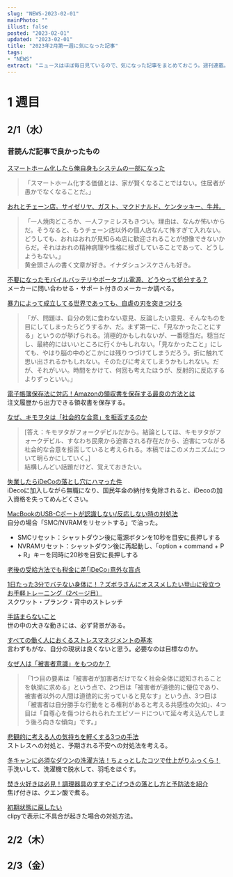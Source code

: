 ```yaml
---
slug: "NEWS-2023-02-01"
mainPhoto: ""
illust: false
posted: "2023-02-01"
updated: "2023-02-01"
title: "2023年2月第一週に気になった記事"
tags: 
- "NEWS"
extract: "ニュースはほぼ毎日見ているので、気になった記事をまとめておこう。週刊連載。"
---
```

# 1 週目

## 2/1（水）
### 昔読んだ記事で良かったもの
[スマートホーム化したら俺自身もシステムの一部になった](https://honeshabri.hatenablog.com/entry/my_smart_home)  
>「スマートホーム化する価値とは、家が賢くなることではない。住居者が愚かでなくなることだ。」  

[おれとチェーン店。サイゼリヤ、ガスト、マクドナルド、ケンタッキー、牛丼。](https://blog.tinect.jp/?p=77641)  
>「一人焼肉どころか、一人ファミレスもきつい。理由は、なんか怖いからだ。そうなると、もうチェーン店以外の個人店なんて怖すぎて入れない。どうしても、おれはおれが見知らぬ店に歓迎されることが想像できないからだ。それはおれの精神病理や性格に根ざしていることであって、どうしようもない。」  
黄金頭さんの書く文章が好き。イナダシュンスケさんも好き。

[不要になったモバイルバッテリやポータブル電源、どうやって処分する？](https://pc.watch.impress.co.jp/docs/topic/feature/1397351.html)  
メーカーに問い合わせる・サポート付きのメーカーか調べる。  

[暴力によって成立してる世界であっても、自虐の刃を突きつけろ](https://blog.tinect.jp/?p=75301)
>「が、問題は、自分の気に食わない意見、反論したい意見、そんなものを目にしてしまったらどうするか、だ。まず第一に、「見なかったことにする」というのが挙げられる。消極的かもしれないが、一番穏当だ。穏当だし、最終的にはいいところに行くかもしれない。「見なかったこと」にしても、やはり脳の中のどこかには残りつづけてしまうだろう。折に触れて思い出されるかもしれない。そのたびに考えてしまうかもしれない。だが、それがいい。時間をかけて、何回も考えたほうが、反射的に反応するよりずっといい。」  

[電子帳簿保存法に対応！Amazonの領収書を保存する最良の方法とは](https://japanex.jp/blog/solving-e-book-way-for-amazon)  
注文履歴から出力できる領収書を保存する。  

[なぜ、キモヲタは「社会的な合意」を拒否するのか](https://note.com/yoshizawa81/n/n89a8063147f4)
>[答え：キモヲタがフォークデビルだから。結論としては、キモヲタがフォークデビル、すなわち民衆から迫害される存在だから、迫害につながる社会的な合意を拒否していると考えられる。本稿ではこのメカニズムについて明らかにしていく。]  
結構しんどい話題だけど、覚えておきたい。

[失業したらiDeCoの落とし穴にハマった件](https://aikawame.hateblo.jp/entry/2021/10/29/%E5%A4%B1%E6%A5%AD%E3%81%97%E3%81%9F%E3%82%89iDeCo%E3%81%AE%E8%90%BD%E3%81%A8%E3%81%97%E7%A9%B4%E3%81%AB%E3%83%8F%E3%83%9E%E3%81%A3%E3%81%9F%E4%BB%B6)  
iDecoに加入しながら無職になり、国民年金の納付を免除されると、iDecoの加入資格を失ってめんどくさい。

[MacBookのUSB-Cポートが認識しない/反応しない時の対処法](https://itojisan.xyz/trouble/29588/#7_SMCNVRAM)  
自分の場合「SMC/NVRAMをリセットする」で治った。
- SMCリセット：シャットダウン後に電源ボタンを10秒を目安に長押しする
- NVRAMリセット：シャットダウン後に再起動し、「option + command + P + R」キーを同時に20秒を目安に長押しする

[老後の受給方法でも税金に差｢iDeCo｣意外な盲点](https://toyokeizai.net/articles/-/461646?page=4)  

[1日たった3分でバテない身体に！？ズボラさんにオススメしたい登山に役立つお手軽トレーニング（2ページ目）](https://yamahack.com/4918/2)  
スクワット・プランク・背中のストレッチ  

[手詰まらないこと](https://kaz-ataka.hatenablog.com/entry/2021/06/03/220259)  
世の中の大きな動きには、必ず背景がある。  

[すべての働く人におくるストレスマネジメントの基本](https://baigie.me/officialblog/2021/05/18/stressmanagement/)   
言わずもがな、自分の現状は良くないと思う。必要なのは目標なのか。  

[なぜ人は「被害者意識」をもつのか？](https://gigazine.net/news/20210510-why-people-feel-like-victims/)  
>「1つ目の要素は「被害者が加害者だけでなく社会全体に認知されることを執拗に求める」という点で、2つ目は「被害者が道徳的に優位であり、被害者以外の人間は道徳的に劣っていると見なす」という点、3つ目は「被害者は自分勝手な行動をとる権利があると考える共感性の欠如」、4つ目は「自尊心を傷つけられられたエピソードについて延々考え込んでしまう後ろ向きな傾向」です。」  

[悲観的に考える人の気持ちを軽くする3つの手法](https://toyokeizai.net/articles/-/590527)  
ストレスへの対処と、予期される不安への対処法を考える。  

[冬キャンに必須なダウンの洗濯方法！ちょっとしたコツで仕上がりふっくら！](https://www.bepal.net/archives/125746)  
手洗いして、洗濯機で脱水して、羽毛をほぐす。  

[焚き火好きは必見！調理器具のすすやこげつきの落とし方と予防法を紹介](https://www.bepal.net/archives/134012)  
焦げ付きは、クエン酸で煮る。  

[初期状態に戻したい](https://github.com/Clipy/Clipy/issues/101)  
clipyで表示に不具合が起きた場合の対処方法。  


## 2/2（木）

## 2/3（金）


